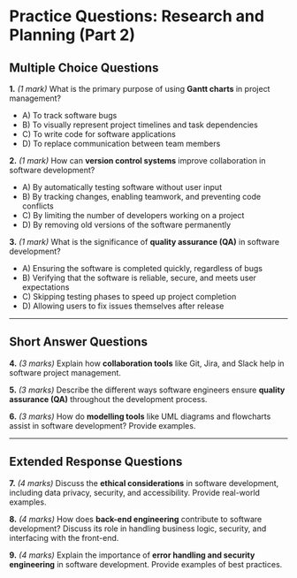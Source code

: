 # **Practice Questions: Research and Planning (Part 2)**

## **Multiple Choice Questions**

**1.** *(1 mark)* What is the primary purpose of using **Gantt charts** in project management?  
   - A) To track software bugs  
   - B) To visually represent project timelines and task dependencies  
   - C) To write code for software applications  
   - D) To replace communication between team members  

**2.** *(1 mark)* How can **version control systems** improve collaboration in software development?  
   - A) By automatically testing software without user input  
   - B) By tracking changes, enabling teamwork, and preventing code conflicts  
   - C) By limiting the number of developers working on a project  
   - D) By removing old versions of the software permanently  

**3.** *(1 mark)* What is the significance of **quality assurance (QA)** in software development?  
   - A) Ensuring the software is completed quickly, regardless of bugs  
   - B) Verifying that the software is reliable, secure, and meets user expectations  
   - C) Skipping testing phases to speed up project completion  
   - D) Allowing users to fix issues themselves after release  

---

## **Short Answer Questions**

**4.** *(3 marks)* Explain how **collaboration tools** like Git, Jira, and Slack help in software project management.  

**5.** *(3 marks)* Describe the different ways software engineers ensure **quality assurance (QA)** throughout the development process.  

**6.** *(3 marks)* How do **modelling tools** like UML diagrams and flowcharts assist in software development? Provide examples.  

---

## **Extended Response Questions**

**7.** *(4 marks)* Discuss the **ethical considerations** in software development, including data privacy, security, and accessibility. Provide real-world examples.  

**8.** *(4 marks)* How does **back-end engineering** contribute to software development? Discuss its role in handling business logic, security, and interfacing with the front-end.  

**9.** *(4 marks)* Explain the importance of **error handling and security engineering** in software development. Provide examples of best practices.  
